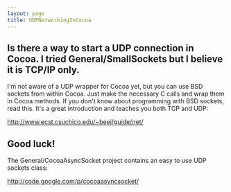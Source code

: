 ```yaml
---
layout: page
title: UDPNetworkingInCocoa
---
```


Is there a way to start a UDP connection in Cocoa. I tried General/SmallSockets but I believe it is TCP/IP only.
----
I'm not aware of a UDP wrapper for Cocoa yet, but you can use BSD sockets from within Cocoa. Just make the necessary C calls and wrap them in Cocoa methods. If you don't know about programming with BSD sockets, read this. It's a great introduction and teaches you both TCP and UDP:

http://www.ecst.csuchico.edu/~beej/guide/net/

Good luck!
----
The General/CocoaAsyncSocket project contains an easy to use UDP sockets class:

http://code.google.com/p/cocoaasyncsocket/
